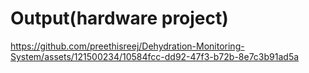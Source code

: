 # Output(hardware project)


https://github.com/preethisreej/Dehydration-Monitoring-System/assets/121500234/10584fcc-dd92-47f3-b72b-8e7c3b91ad5a

